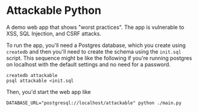 # Attackable Python

A demo web app that shows "worst practices". The app is vulnerable
to XSS, SQL Injection, and CSRF attacks.

To run the app, you'll need a Postgres database, which you create
using `createdb` and then you'll need to create the schema using
the `init.sql` script. This sequence might be like the following
if you're running postgres on localhost with the default settings
and no need for a password.

```
createdb attackable
psql attackable <init.sql
```

Then, you'd start the web app like

```
DATABASE_URL="postgresql://localhost/attackable" python ./main.py
```
